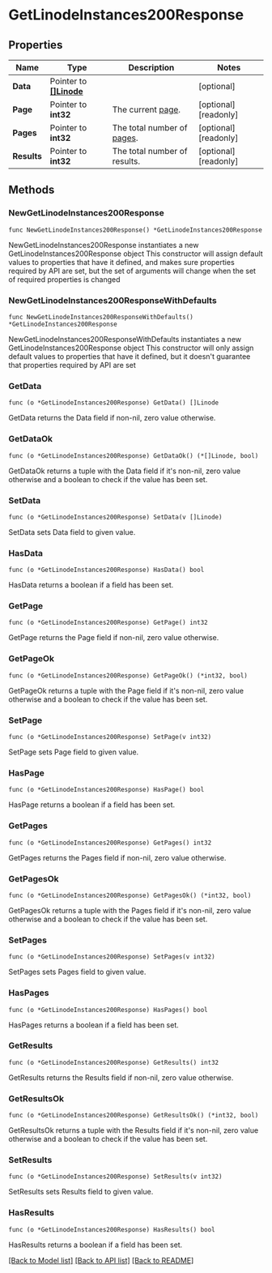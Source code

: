 # GetLinodeInstances200Response

## Properties

Name | Type | Description | Notes
------------ | ------------- | ------------- | -------------
**Data** | Pointer to [**[]Linode**](Linode.md) |  | [optional] 
**Page** | Pointer to **int32** | The current [page](https://techdocs.akamai.com/linode-api/reference/pagination). | [optional] [readonly] 
**Pages** | Pointer to **int32** | The total number of [pages](https://techdocs.akamai.com/linode-api/reference/pagination). | [optional] [readonly] 
**Results** | Pointer to **int32** | The total number of results. | [optional] [readonly] 

## Methods

### NewGetLinodeInstances200Response

`func NewGetLinodeInstances200Response() *GetLinodeInstances200Response`

NewGetLinodeInstances200Response instantiates a new GetLinodeInstances200Response object
This constructor will assign default values to properties that have it defined,
and makes sure properties required by API are set, but the set of arguments
will change when the set of required properties is changed

### NewGetLinodeInstances200ResponseWithDefaults

`func NewGetLinodeInstances200ResponseWithDefaults() *GetLinodeInstances200Response`

NewGetLinodeInstances200ResponseWithDefaults instantiates a new GetLinodeInstances200Response object
This constructor will only assign default values to properties that have it defined,
but it doesn't guarantee that properties required by API are set

### GetData

`func (o *GetLinodeInstances200Response) GetData() []Linode`

GetData returns the Data field if non-nil, zero value otherwise.

### GetDataOk

`func (o *GetLinodeInstances200Response) GetDataOk() (*[]Linode, bool)`

GetDataOk returns a tuple with the Data field if it's non-nil, zero value otherwise
and a boolean to check if the value has been set.

### SetData

`func (o *GetLinodeInstances200Response) SetData(v []Linode)`

SetData sets Data field to given value.

### HasData

`func (o *GetLinodeInstances200Response) HasData() bool`

HasData returns a boolean if a field has been set.

### GetPage

`func (o *GetLinodeInstances200Response) GetPage() int32`

GetPage returns the Page field if non-nil, zero value otherwise.

### GetPageOk

`func (o *GetLinodeInstances200Response) GetPageOk() (*int32, bool)`

GetPageOk returns a tuple with the Page field if it's non-nil, zero value otherwise
and a boolean to check if the value has been set.

### SetPage

`func (o *GetLinodeInstances200Response) SetPage(v int32)`

SetPage sets Page field to given value.

### HasPage

`func (o *GetLinodeInstances200Response) HasPage() bool`

HasPage returns a boolean if a field has been set.

### GetPages

`func (o *GetLinodeInstances200Response) GetPages() int32`

GetPages returns the Pages field if non-nil, zero value otherwise.

### GetPagesOk

`func (o *GetLinodeInstances200Response) GetPagesOk() (*int32, bool)`

GetPagesOk returns a tuple with the Pages field if it's non-nil, zero value otherwise
and a boolean to check if the value has been set.

### SetPages

`func (o *GetLinodeInstances200Response) SetPages(v int32)`

SetPages sets Pages field to given value.

### HasPages

`func (o *GetLinodeInstances200Response) HasPages() bool`

HasPages returns a boolean if a field has been set.

### GetResults

`func (o *GetLinodeInstances200Response) GetResults() int32`

GetResults returns the Results field if non-nil, zero value otherwise.

### GetResultsOk

`func (o *GetLinodeInstances200Response) GetResultsOk() (*int32, bool)`

GetResultsOk returns a tuple with the Results field if it's non-nil, zero value otherwise
and a boolean to check if the value has been set.

### SetResults

`func (o *GetLinodeInstances200Response) SetResults(v int32)`

SetResults sets Results field to given value.

### HasResults

`func (o *GetLinodeInstances200Response) HasResults() bool`

HasResults returns a boolean if a field has been set.


[[Back to Model list]](../README.md#documentation-for-models) [[Back to API list]](../README.md#documentation-for-api-endpoints) [[Back to README]](../README.md)


